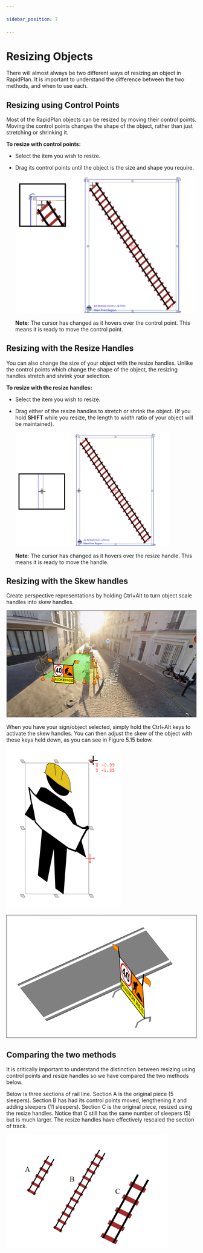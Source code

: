 ```yaml
---

sidebar_position: 7

---
```

# Resizing Objects

There will almost always be two different ways of resizing an object in RapidPlan. It is important to understand the difference between the two methods, and when to use each.

## Resizing using Control Points

Most of the RapidPlan objects can be resized by moving their control points. Moving the control points changes the shape of the object, rather than just stretching or shrinking it.

**To resize with control points:**

- Select the item you wish to resize.
- Drag its control points until the object is the size and shape you
   require.

    ![Control_Point_resize](./assets/Control_Point_resize.png)

    **Note**: The cursor has changed as it hovers over the control point. This means it is ready to move the control point.

## Resizing with the Resize Handles

You can also change the size of your object with the resize handles. Unlike the control points which change the shape of the object, the resizing handles stretch and shrink your selection.

**To resize with the resize handles:**

- Select the item you wish to resize.
- Drag either of the resize handles to stretch or shrink the object. (If you hold **SHIFT** while you resize, the length to width ratio of your object will be maintained).

    ![Resize_Handles_rail](./assets/Resize_Handles_rail.png)

    **Note**: The cursor has changed as it hovers over the resize handle. This means it is ready to move the handle.

## Resizing with the Skew handles

Create perspective representations by holding Ctrl+Alt to turn object scale handles into skew handles.

![skew example](./assets/Skew-eg.png)

When you have your sign/object selected, simply hold the Ctrl+Alt keys to activate the skew handles. You can then adjust the skew of the object with these keys held down, as you can see in Figure 5.15 below.

![Skew_handles](./assets/Skew_handles.png)

![skew example](./assets/Skew-eg-2.png)

## Comparing the two methods

It is critically important to understand the distinction between resizing using control points and resize handles so we have compared the two methods below.

Below is three sections of rail line. Section A is the original piece (5 sleepers). Section B has had its control points moved, lengthening it and adding sleepers (11 sleepers). Section C is the original piece, resized using the resize handles. Notice that C still has the same number of sleepers (5) but is much larger. The resize handles have effectively rescaled the section of track.

![Resizing_Control_Points_vs_Resize_Handles](./assets/Resizing_Control_Points_vs_Resize_Handles.png)

